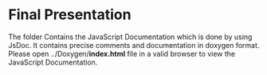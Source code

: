 # Final Presentation

The folder Contains the JavaScript Documentation which is done by using JsDoc.
It contains precise comments and documentation in doxygen format. 
Please open ../Doxygen/**index.html** file in a valid browser to view the JavaScript Documentation. 